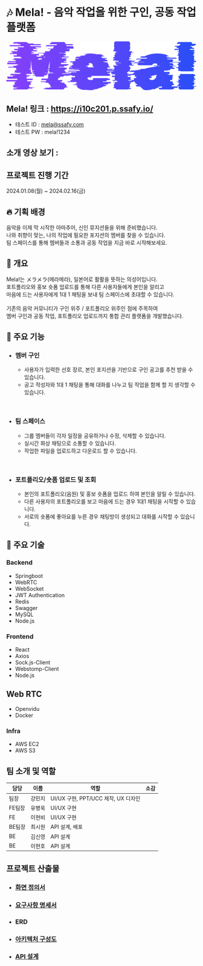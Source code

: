 # :notes: Mela! - 음악 작업을 위한 구인, 공동 작업 플랫폼
![로고](./frontend/src/assets/images/logo.png)

## Mela! 링크 : https://i10c201.p.ssafy.io/
- 테스트 ID : mela@ssafy.com <br>
- 테스트 PW : mela!1234

## 소개 영상 보기 : 

## 프로젝트 진행 기간
2024.01.08(월) ~ 2024.02.16(금)

## :fire: 기획 배경
음악을 이제 막 시작한 아마추어, 신인 뮤지션들을 위해 준비했습니다.<br>
나와 취향이 맞는, 나의 작업에 필요한 포지션의 멤버를 찾을 수 있습니다.<br>
팀 스페이스를 통해 멤버들과 소통과 공동 작업을 지금 바로 시작해보세요.

## :hatching_chick: 개요
Mela!는 メラメラ(메라메라), 일본어로 활활을 뜻하는 의성어입니다.<br>
포트폴리오와 홍보 숏폼 업로드를 통해 다른 사용자들에게 본인을 알리고<br>
마음에 드는 사용자에게 1대 1 채팅을 보내 팀 스페이스에 초대할 수 있습니다.<br>
<br>
기존의 음악 커뮤니티가 구인 위주 / 포트폴리오 위주인 점에 주목하여<br>
멤버 구인과 공동 작업, 포트폴리오 업로드까지 통합 관리 플랫폼을 개발했습니다.

## :blue_heart: 주요 기능
- ### 멤버 구인
  - 사용자가 입력한 선호 장르, 본인 포지션을 기반으로 구인 공고를 추천 받을 수 있습니다.
  - 공고 작성자와 1대 1 채팅을 통해 대화를 나누고 팀 작업을 함께 할 지 생각할 수 있습니다.

<br>

- ### 팀 스페이스
  - 그룹 멤버들이 각자 일정을 공유하거나 수정, 삭제할 수 있습니다.
  - 실시간 화상 채팅으로 소통할 수 있습니다.
  - 작업한 파일을 업로드하고 다운로드 할 수 있습니다.

<br>

- ### 포트폴리오/숏폼 업로드 및 조회
  - 본인의 포트폴리오(음원) 및 홍보 숏폼을 업로드 하여 본인을 알릴 수 있습니다.
  - 다른 사용자의 포트폴리오를 보고 마음에 드는 경우 1대1 채팅을 시작할 수 있습니다.
  - 서로의 숏폼에 좋아요를 누른 경우 채팅방이 생성되고 대화를 시작할 수 있습니다.


## :key: 주요 기술
### Backend
  - Springboot
  - WebRTC
  - WebSocket
  - JWT Authentication
  - Redis
  - Swagger
  - MySQL
  - Node.js

### Frontend
  - React
  - Axios
  - Sock.js-Client
  - Webstomp-Client
  - Node.js

## Web RTC
  - Openvidu
  - Docker

### Infra
  - AWS EC2
  - AWS S3

## 팀 소개 및 역할
|담당|이름|역할|소감|
|---|---|---|---|
|팀장|강민지|UI/UX 구현, PPT/UCC 제작, UX 디자인|
|FE팀장|유병욱|UI/UX 구현|
|FE|이현비|UI/UX 구현|
|BE팀장|최시원|API 설계, 배포|
|BE|김신영|API 설계|
|BE|이현호|API 설계|

## 프로젝트 산출물
- ### [화면 정의서](https://www.figma.com/file/IX4LHI9096wtPgbeMZF4tr/C201-team-library?type=design&node-id=0%3A1&mode=design&t=ZOYZB5RR2vzpZ1Hh-1)
- ### [요구사항 명세서](https://valuable-flyingfish-5f5.notion.site/4e8269aba1c0414bb997d0a2554833af?pvs=74)
- ### ERD
- ### [아키텍처 구성도]('/Docs/아키텍처구성도.PNG')
- ### [API 설계](https://valuable-flyingfish-5f5.notion.site/API-aff8baaa08d44954a433ef4645ba6dad)
